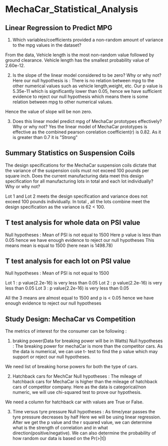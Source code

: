 # MechaCar_Statistical_Analysis


## Linear Regression to Predict MPG
1. Which variables/coefficients provided a non-random amount of variance to the mpg values in the dataset?

From the data, Vehicle length is the most non-random value followed by ground clearance. Vehicle length has the smallest probability
value of 2.60e-12.

2. Is the slope of the linear model considered to be zero? Why or why not?
Here our null hypothesis is : There is no relation between mpg to the other numerical values such as vehicle length,weight, etc. 
Our p value is 5.35e-11 which is significantly lower than 0.05, hence we have sufficient evidence to reject our null hypothesis which means
there is some relation between mpg to other numerical values. 

Hence the value of slope will be non zero. 

3. Does this linear model predict mpg of MechaCar prototypes effectively? Why or why not?
Yes the linear model of MechaCar prototypes is effective as the combined pearson corelation coefficient(r) is 0.82.
As it is greater than 0.7 it is "Strong"

## Summary Statistics on Suspension Coils
The design specifications for the MechaCar suspension coils dictate that the variance of the suspension coils must not 
exceed 100 pounds per square inch. 
Does the current manufacturing data meet this design specification for all manufacturing lots in total and each lot individually? 
Why or why not?

Lot 1 and Lot 2 meets the design specification and variance does not exceed 100 pounds individually.
In total , all the lots combine meet the design specification as the variance is 62 < 100. 


## T test analysis for whole data on PSI value
Null hypotheses : Mean of PSI is not equal to 1500
Here p value is less than 0.05 hence we have enough evidence
to reject our null hypotheses 
This means mean is equal to 1500 (here nean is 1498.78)

## T test analysis for each lot on PSI value
Null hypotheses : Mean of PSI is not equal to 1500

Lot 1 : p value(2.2e-16) is very less than 0.05 
Lot 2 : p value(2.2e-16) is very less than 0.05 
Lot 3 : p value(2.2e-16) is very less than 0.05 

All the 3 means are almost equal to 1500 and p is < 0.05 hence we have enough evidence to reject our null hypotheses


## Study Design: MechaCar vs Competition
The metrics of interest for the consumer can be following : 
1. braking power(Data for breaking power will be in Watts)
Null hypotheses : The breaking power for mechaCar is more than the competitor cars.
As the data is numerical, we can use t- test to find the p value which may support or reject our null hypotheses. 

We need list of breaking horse powers for both the type of cars.

2. Hatchback cars for MechCar 
Null hypotheses : The mileage of hatchback cars for MechaCar is higher than the mileage of hatchback cars of competitor company. 
Here as the data is categorical/non numeric, we will use chi-squared test to prove our hypothesis. 

We need a column for hatchback car with values are True or False. 

3. Time versus tyre pressure
Null hypotheses : As time/year passes the tyre pressure decreases by half
Here we will be using linear regression. After we get the p value and the r squared value, we can determine what is the strength of 
correlation and in what direction(positive/negative).
We can also determine the probability of how random our data is based on the Pr(>|t|)
